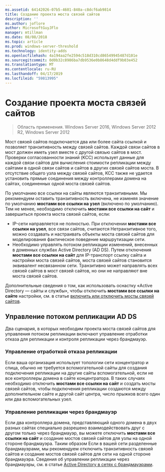 ```yaml
---
ms.assetid: 64142026-07b5-4601-840a-c8dcf6ab9814
title: Создание проекта моста связей сайтов
description: ''
ms.author: joflore
author: MicrosoftGuyJFlo
manager: mtillman
ms.date: 08/08/2018
ms.topic: article
ms.prod: windows-server-threshold
ms.technology: identity-adds
ms.openlocfilehash: 4a194aa2fe2594c518d310cd86549945487d101e
ms.sourcegitcommit: 0d0b32c8986ba7db9536e0b8648d4ddf9b03e452
ms.translationtype: MT
ms.contentlocale: ru-RU
ms.lasthandoff: 04/17/2019
ms.locfileid: "59813995"
---
```

# <a name="creating-a-site-link-bridge-design"></a>Создание проекта моста связей сайтов

>Область применения. Windows Server 2016, Windows Server 2012 R2, Windows Server 2012

Мост связей сайтов подключается два или более сайта ссылкой и позволяет транзитивность между связей сайтов. Каждой связи сайтов в мост должен иметь узел вместе с другой связью сайтов в мост. Проверки согласованности знаний (KCC) использует данные для каждой связи сайтов для вычисления стоимости репликации между сайтами в одной связи сайтов и сайтов в других связей сайтов моста. В отсутствие общего узла между связей сайтов, KCC также не удается установить прямые соединения между контроллерами домена на сайтах, соединенных одной моста связей сайтов.  
  
По умолчанию все ссылки на сайты являются транзитивными. Мы рекомендуем оставить транзитивность включена, не изменяя значение по умолчанию **мостами все ссылки на узел** (включено по умолчанию). Тем не менее, необходимо отключить **мостами все ссылки на сайт** и завершиться проекта моста связей сайтов, если:  

- IP-сети направляется не полностью. При отключении **мостами все ссылки на узел**, все связи сайтов, считаются Нетранзитивное того, можно создавать и настраивать объекты моста связей сайтов для моделирования фактическое поведение маршрутизации сети.  
- Необходимо управлять потоком репликации изменений, внесенных в доменных службах Active Directory (AD DS). Путем отключения **мостами все ссылки на сайт** для IP-транспорт ссылку сайта и настройки моста связей сайтов, моста связей сайтов становится эквивалент несвязанном сети. Транзитивно может направлять всех связей сайтов в мост связей сайтов, но они не направляют вне моста связей сайтов.  

Дополнительные сведения о том, как использовать оснастку «Active Directory — сайты и службы», чтобы отключить **мостами все ссылки на сайте** настройки, см. в статье [включить или отключить мосты связей сайтов](https://go.microsoft.com/fwlink/?LinkId=107073).  
  
## <a name="controlling-ad-ds-replication-flow"></a>Управление потоком репликации AD DS

Два сценария, в которых необходим проекта моста связей сайтов для управления потоком репликации включают управление отработки отказа для репликации и контроля репликации через брандмауэр.  
  
### <a name="controlling-replication-failover"></a>Управление отработкой отказа репликации

Если ваша организация использует топологии сети концентратор и спица, обычно не требуется вспомогательной сайты для создания подключения репликации на другие сайты вспомогательной, если не все контроллеры домена в сайте концентратора. В таких случаях необходимо отключить **мостами все ссылки на сайт** и создать мосты связей сайтов, чтобы подключения репликации создаются между дополнительном сайте и другой сайт центра, число прыжков всего один или два вспомогательных узел.  
  
### <a name="controlling-replication-through-a-firewall"></a>Управление репликации через брандмауэр

Если два контроллера домена, представляющий одного домена в двух разных сайтах специально разрешено взаимодействовать друг с другом только через брандмауэр, вы можете отключить **мостами все ссылки на сайт** и создание мостов связей сайтов для узлы на одной стороне брандмауэра. Таким образом Если в вашей сети разделенные брандмауэрами, мы рекомендуем отключить транзитивность связей сайтов и создание мостов связей сайтов для сети на одной стороне брандмауэра. Сведения об управлении репликации через брандмауэры, см. в статье [Active Directory в сетях с брандмауэрами](https://go.microsoft.com/fwlink/?LinkId=107074).
